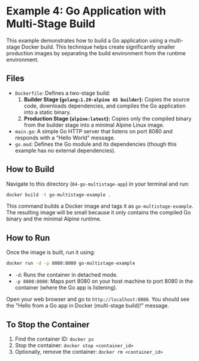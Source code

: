 # Example 4: Go Application with Multi-Stage Build

This example demonstrates how to build a Go application using a multi-stage Docker build. This technique helps create significantly smaller production images by separating the build environment from the runtime environment.

## Files

-   `Dockerfile`: Defines a two-stage build:
    1.  **Builder Stage (`golang:1.20-alpine AS builder`):** Copies the source code, downloads dependencies, and compiles the Go application into a static binary.
    2.  **Production Stage (`alpine:latest`):** Copies only the compiled binary from the builder stage into a minimal Alpine Linux image.
-   `main.go`: A simple Go HTTP server that listens on port 8080 and responds with a "Hello World" message.
-   `go.mod`: Defines the Go module and its dependencies (though this example has no external dependencies).

## How to Build

Navigate to this directory (`04-go-multistage-app`) in your terminal and run:

```bash
docker build -t go-multistage-example .
```

This command builds a Docker image and tags it as `go-multistage-example`. The resulting image will be small because it only contains the compiled Go binary and the minimal Alpine runtime.

## How to Run

Once the image is built, run it using:

```bash
docker run -d -p 8080:8080 go-multistage-example
```

-   `-d`: Runs the container in detached mode.
-   `-p 8080:8080`: Maps port 8080 on your host machine to port 8080 in the container (where the Go app is listening).

Open your web browser and go to `http://localhost:8080`. You should see the "Hello from a Go app in Docker (multi-stage build)!" message.

## To Stop the Container

1.  Find the container ID: `docker ps`
2.  Stop the container: `docker stop <container_id>`
3.  Optionally, remove the container: `docker rm <container_id>`
